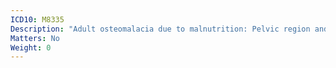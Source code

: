 ```yaml
---
ICD10: M8335
Description: "Adult osteomalacia due to malnutrition: Pelvic region and thigh"
Matters: No
Weight: 0
---
```


